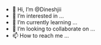 - 👋 Hi, I’m @Dineshjii
- 👀 I’m interested in ...
- 🌱 I’m currently learning ...
- 💞️ I’m looking to collaborate on ...
- 📫 How to reach me ...

<!---
Dineshjii/Dineshjii is a ✨ special ✨ repository because its `README.md` (this file) appears on your GitHub profile.
You can click the Preview link to take a look at your changes.
--->
